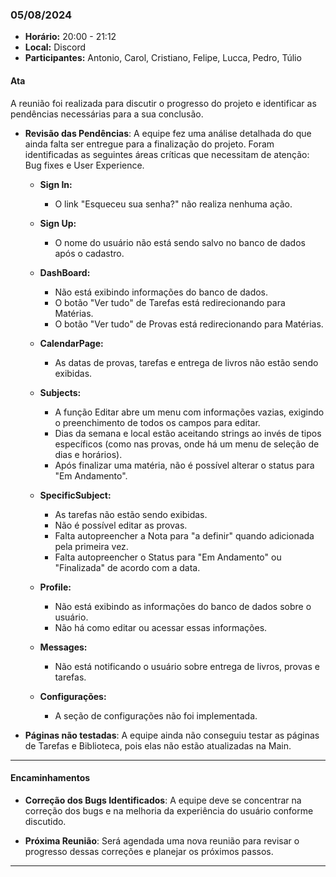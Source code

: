 ### 05/08/2024

- **Horário:** 20:00 - 21:12
- **Local:** Discord
- **Participantes:** Antonio, Carol, Cristiano, Felipe, Lucca, Pedro, Túlio

#### Ata

A reunião foi realizada para discutir o progresso do projeto e identificar as pendências necessárias para a sua conclusão.

- **Revisão das Pendências**: A equipe fez uma análise detalhada do que ainda falta ser entregue para a finalização do projeto. Foram identificadas as seguintes áreas críticas que necessitam de atenção: Bug fixes e User Experience.

  - **Sign In:**

    - O link "Esqueceu sua senha?" não realiza nenhuma ação.

  - **Sign Up:**

    - O nome do usuário não está sendo salvo no banco de dados após o cadastro.

  - **DashBoard:**

    - Não está exibindo informações do banco de dados.
    - O botão "Ver tudo" de Tarefas está redirecionando para Matérias.
    - O botão "Ver tudo" de Provas está redirecionando para Matérias.

  - **CalendarPage:**

    - As datas de provas, tarefas e entrega de livros não estão sendo exibidas.

  - **Subjects:**

    - A função Editar abre um menu com informações vazias, exigindo o preenchimento de todos os campos para editar.
    - Dias da semana e local estão aceitando strings ao invés de tipos específicos (como nas provas, onde há um menu de seleção de dias e horários).
    - Após finalizar uma matéria, não é possível alterar o status para "Em Andamento".

  - **SpecificSubject:**

    - As tarefas não estão sendo exibidas.
    - Não é possível editar as provas.
    - Falta autopreencher a Nota para "a definir" quando adicionada pela primeira vez.
    - Falta autopreencher o Status para "Em Andamento" ou "Finalizada" de acordo com a data.

  - **Profile:**

    - Não está exibindo as informações do banco de dados sobre o usuário.
    - Não há como editar ou acessar essas informações.

  - **Messages:**

    - Não está notificando o usuário sobre entrega de livros, provas e tarefas.

  - **Configurações:**
    - A seção de configurações não foi implementada.

- **Páginas não testadas**: A equipe ainda não conseguiu testar as páginas de Tarefas e Biblioteca, pois elas não estão atualizadas na Main.

---

#### Encaminhamentos

- **Correção dos Bugs Identificados**: A equipe deve se concentrar na correção dos bugs e na melhoria da experiência do usuário conforme discutido.

- **Próxima Reunião**: Será agendada uma nova reunião para revisar o progresso dessas correções e planejar os próximos passos.

---
